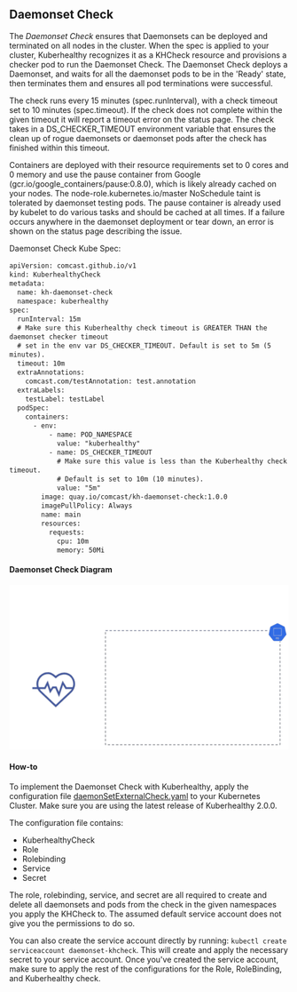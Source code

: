 ## Daemonset Check

The *Daemonset Check* ensures that Daemonsets can be deployed and terminated on all nodes in the cluster. When the spec 
is applied to your cluster, Kuberhealthy recognizes it as a KHCheck resource and provisions a checker pod to run the 
Daemonset Check. The Daemonset Check deploys a Daemonset, and waits for all the daemonset pods to be in the 'Ready' 
state, then terminates them and ensures all pod terminations were successful. 

The check runs every 15 minutes (spec.runInterval), with a check timeout set to 10 minutes (spec.timeout). If the check 
does not complete within the given timeout it will report a timeout error on the status page. The check takes in a 
DS_CHECKER_TIMEOUT environment variable that ensures the clean up of rogue daemonsets or daemonset pods after the check
has finished within this timeout. 

Containers are deployed with their resource requirements set to 0 cores and 0 memory and use the pause container from 
Google (gcr.io/google_containers/pause:0.8.0), which is likely already cached on your nodes. The 
node-role.kubernetes.io/master NoSchedule taint is tolerated by daemonset testing pods. The pause container is already 
used by kubelet to do various tasks and should be cached at all times. If a failure occurs anywhere in the daemonset 
deployment or tear down, an error is shown on the status page describing the issue.

Daemonset Check Kube Spec:

```$xslt
apiVersion: comcast.github.io/v1
kind: KuberhealthyCheck
metadata:
  name: kh-daemonset-check
  namespace: kuberhealthy
spec:
  runInterval: 15m
  # Make sure this Kuberhealthy check timeout is GREATER THAN the daemonset checker timeout
  # set in the env var DS_CHECKER_TIMEOUT. Default is set to 5m (5 minutes).
  timeout: 10m
  extraAnnotations:
    comcast.com/testAnnotation: test.annotation
  extraLabels:
    testLabel: testLabel
  podSpec:
    containers:
      - env:
          - name: POD_NAMESPACE
            value: "kuberhealthy"
          - name: DS_CHECKER_TIMEOUT
            # Make sure this value is less than the Kuberhealthy check timeout.
            # Default is set to 10m (10 minutes).
            value: "5m"
        image: quay.io/comcast/kh-daemonset-check:1.0.0
        imagePullPolicy: Always
        name: main
        resources:
          requests:
            cpu: 10m
            memory: 50Mi
```

#### Daemonset Check Diagram

![](../../images/kh-ds-check.gif)


#### How-to

To implement the Daemonset Check with Kuberhealthy, apply the configuration file [daemonSetExternalCheck.yaml](daemonSetExternalCheck.yaml) to your Kubernetes Cluster.
Make sure you are using the latest release of Kuberhealthy 2.0.0. 

The configuration file contains:
- KuberhealthyCheck
- Role
- Rolebinding
- Service
- Secret

The role, rolebinding, service, and secret are all required to create and delete all daemonsets and pods from the check
in the given namespaces you apply the KHCheck to. The assumed default service account does not give you the permissions 
to do so. 

You can also create the service account directly by running: `kubectl create serviceaccount daemonset-khcheck`. 
This will create and apply the necessary secret to your service account. Once you've created the service account, make 
sure to apply the rest of the configurations for the Role, RoleBinding, and Kuberhealthy check. 
